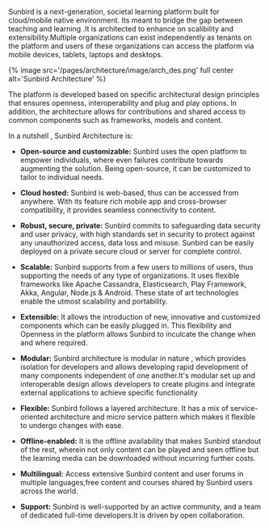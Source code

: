 Sunbird is a next-generation, societal learning platform built for cloud/mobile native environment. Its meant to bridge the gap between teaching and learning .It is architected to enhance on scalibility and extensibility.Multiple organizations can exist independently as tenants on the platform and users of these organizations can access the platform via mobile devices, tablets, laptops and desktops. 

{% image src='/pages/architecture/image/arch_des.png' full center alt='Sunbird Architecture' %}

The platform is developed based on specific architectural design principles that ensures openness, interoperability and plug and play options. In addition, the architecture allows for contributions and shared access to common components such as frameworks, models and content.

In a nutshell , Sunbird Architecture is:

+ **Open-source and customizable:** Sunbird uses the open platform to empower individuals, where even failures contribute towards augmenting the solution. Being open-source, it can be customized to tailor to individual needs.

+ **Cloud hosted:** Sunbird is web-based, thus can be accessed from anywhere. With its feature rich mobile app and cross-browser compatibility, it provides seamless connectivity to content.

+ **Robust, secure, private:** Sunbird commits to safeguarding data security and user privacy, with high standards set in security to protect against any unauthorized access, data loss and misuse. Sunbird can be easily deployed on a private secure cloud or server for complete control.

+ **Scalable:** Sunbird supports from a few users to millions of users, thus supporting the needs of any type of organizations. It uses flexible frameworks like Apache Cassandra, Elasticsearch, Play Framework, Akka, Angular, Node.js & Android. These state of art technologies enable the utmost scalability and portability.

+ **Extensible:** It allows the introduction of new, innovative and customized components which can be easily plugged in. This flexibility and Openness in the platform allows Sunbird to inculcate the change when and where required.

+ **Modular:** Sunbird architecture is modular in nature , which provides isolation for developers and allows developing rapid development of many components independent of one another.It's modular set up and interoperable design allows developers to create plugins and integrate external applications to achieve specific functionality

+ **Flexible:** Sunbird follows a layered architecture. It has a mix of service-oriented architecture and micro service pattern which makes it flexible to undergo changes with ease.

+ **Offline-enabled:** It is the offline availability that makes Sunbird standout of the rest, wherein not only content can be played and seen offline but the learning media can be downloaded without incurring further costs.

+ **Multilingual:** Access extensive Sunbird content and user forums in multiple languages,free content and courses shared by Sunbird users across the world.

+ **Support:** Sunbird is well-supported by an active  community, and a team of dedicated full-time developers.It is driven by open collaboration.
